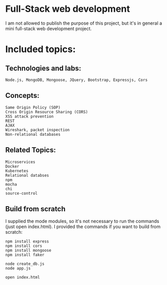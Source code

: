 # Full-Stack web development
I am not allowed to publish the purpose of this project,
but it's in general a mini full-stack web development project.

# Included topics:

## Technologies and labs:
```
Node.js, MongoDB, Mongoose, JQuery, Bootstrap, Expressjs, Cors
```

## Concepts:
```
Same Origin Policy (SOP)
Cross Origin Resource Sharing (CORS)
XSS attack prevention
REST
AJAX
Wireshark, packet inspection
Non-relational databases
```

## Related Topics:
```
Microservices
Docker
Kubernetes
Relational databses
npm
mocha
chi
source-control
```

## Build from scratch
I supplied the mode modules, so it's not necessary to run the commands (just open index.html).
I provided the commands if you want to build from scratch:
```
npm install express
npm install cors
npm install mongoose
npm install faker

node create_db.js
node app.js

open index.html
```
